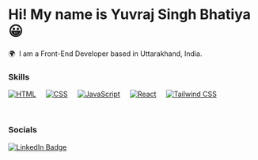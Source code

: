 Hi! My name is Yuvraj Singh Bhatiya 😀
========================================================================================================================================

🌍  I am a Front-End Developer based in Uttarakhand, India.
<br/>

### Skills

[![HTML](https://skillicons.dev/icons?i=html)](https://skillicons.dev) &nbsp;&nbsp;&nbsp;
[![CSS](https://skillicons.dev/icons?i=css)](https://skillicons.dev) &nbsp;&nbsp;&nbsp;
[![JavaScript](https://skillicons.dev/icons?i=js)](https://skillicons.dev) &nbsp;&nbsp;&nbsp;
[![React](https://skillicons.dev/icons?i=react)](https://skillicons.dev) &nbsp;&nbsp;&nbsp;
[![Tailwind CSS](https://skillicons.dev/icons?i=tailwind)](https://skillicons.dev)

<br/>

### Socials

<div id="badges">
  <a href="https://www.linkedin.com/in/yvrjbhatiya/">
    <img src="https://img.shields.io/badge/LinkedIn-blue?style=for-the-badge&logo=linkedin&logoColor=white" alt="LinkedIn Badge"/>
  </a>
</div>
